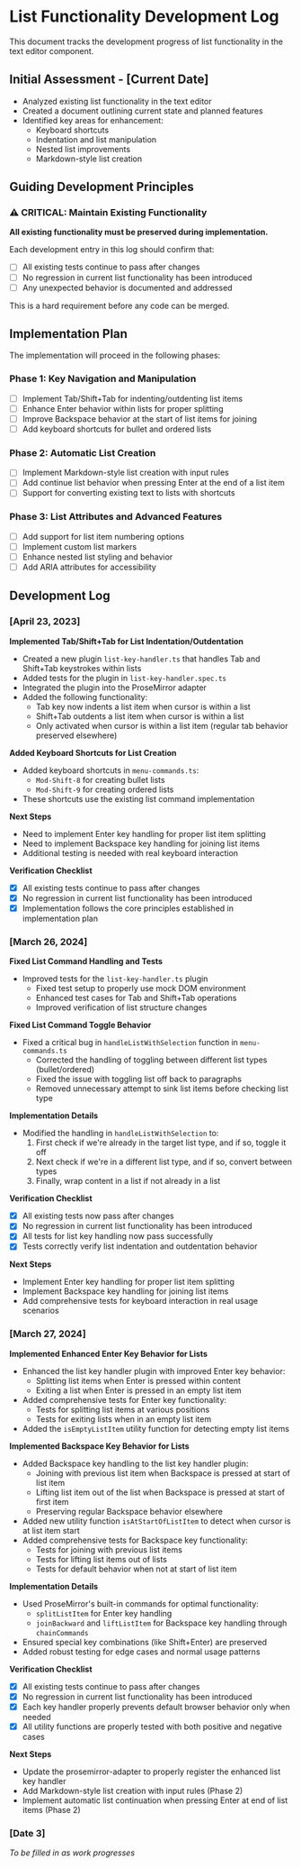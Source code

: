 # List Functionality Development Log

This document tracks the development progress of list functionality in the text editor component.

## Initial Assessment - [Current Date]

- Analyzed existing list functionality in the text editor
- Created a document outlining current state and planned features
- Identified key areas for enhancement:
  - Keyboard shortcuts
  - Indentation and list manipulation
  - Nested list improvements
  - Markdown-style list creation

## Guiding Development Principles

### ⚠️ CRITICAL: Maintain Existing Functionality

**All existing functionality must be preserved during implementation.**

Each development entry in this log should confirm that:
- [ ] All existing tests continue to pass after changes
- [ ] No regression in current list functionality has been introduced
- [ ] Any unexpected behavior is documented and addressed

This is a hard requirement before any code can be merged.

## Implementation Plan

The implementation will proceed in the following phases:

### Phase 1: Key Navigation and Manipulation

- [ ] Implement Tab/Shift+Tab for indenting/outdenting list items
- [ ] Enhance Enter behavior within lists for proper splitting
- [ ] Improve Backspace behavior at the start of list items for joining
- [ ] Add keyboard shortcuts for bullet and ordered lists

### Phase 2: Automatic List Creation

- [ ] Implement Markdown-style list creation with input rules
- [ ] Add continue list behavior when pressing Enter at the end of a list item
- [ ] Support for converting existing text to lists with shortcuts

### Phase 3: List Attributes and Advanced Features

- [ ] Add support for list item numbering options
- [ ] Implement custom list markers
- [ ] Enhance nested list styling and behavior
- [ ] Add ARIA attributes for accessibility

## Development Log

### [April 23, 2023]

**Implemented Tab/Shift+Tab for List Indentation/Outdentation**

- Created a new plugin `list-key-handler.ts` that handles Tab and Shift+Tab keystrokes within lists
- Added tests for the plugin in `list-key-handler.spec.ts`
- Integrated the plugin into the ProseMirror adapter
- Added the following functionality:
  - Tab key now indents a list item when cursor is within a list
  - Shift+Tab outdents a list item when cursor is within a list
  - Only activated when cursor is within a list item (regular tab behavior preserved elsewhere)

**Added Keyboard Shortcuts for List Creation**

- Added keyboard shortcuts in `menu-commands.ts`:
  - `Mod-Shift-8` for creating bullet lists
  - `Mod-Shift-9` for creating ordered lists
- These shortcuts use the existing list command implementation

**Next Steps**

- Need to implement Enter key handling for proper list item splitting
- Need to implement Backspace key handling for joining list items
- Additional testing is needed with real keyboard interaction

**Verification Checklist**
- [x] All existing tests continue to pass after changes
- [x] No regression in current list functionality has been introduced
- [x] Implementation follows the core principles established in implementation plan

### [March 26, 2024]

**Fixed List Command Handling and Tests**

- Improved tests for the `list-key-handler.ts` plugin
  - Fixed test setup to properly use mock DOM environment
  - Enhanced test cases for Tab and Shift+Tab operations
  - Improved verification of list structure changes

**Fixed List Command Toggle Behavior**

- Fixed a critical bug in `handleListWithSelection` function in `menu-commands.ts`
  - Corrected the handling of toggling between different list types (bullet/ordered)
  - Fixed the issue with toggling list off back to paragraphs
  - Removed unnecessary attempt to sink list items before checking list type

**Implementation Details**
- Modified the handling in `handleListWithSelection` to:
  1. First check if we're already in the target list type, and if so, toggle it off
  2. Next check if we're in a different list type, and if so, convert between types
  3. Finally, wrap content in a list if not already in a list

**Verification Checklist**
- [x] All existing tests now pass after changes
- [x] No regression in current list functionality has been introduced
- [x] All tests for list key handling now pass successfully
- [x] Tests correctly verify list indentation and outdentation behavior

**Next Steps**
- Implement Enter key handling for proper list item splitting
- Implement Backspace key handling for joining list items
- Add comprehensive tests for keyboard interaction in real usage scenarios

### [March 27, 2024]

**Implemented Enhanced Enter Key Behavior for Lists**

- Enhanced the list key handler plugin with improved Enter key behavior:
  - Splitting list items when Enter is pressed within content
  - Exiting a list when Enter is pressed in an empty list item
- Added comprehensive tests for Enter key functionality:
  - Tests for splitting list items at various positions
  - Tests for exiting lists when in an empty list item
- Added the `isEmptyListItem` utility function for detecting empty list items

**Implemented Backspace Key Behavior for Lists**

- Added Backspace key handling to the list key handler plugin:
  - Joining with previous list item when Backspace is pressed at start of list item
  - Lifting list item out of the list when Backspace is pressed at start of first item
  - Preserving regular Backspace behavior elsewhere
- Added new utility function `isAtStartOfListItem` to detect when cursor is at list item start
- Added comprehensive tests for Backspace key functionality:
  - Tests for joining with previous list items
  - Tests for lifting list items out of lists
  - Tests for default behavior when not at start of list item

**Implementation Details**
- Used ProseMirror's built-in commands for optimal functionality:
  - `splitListItem` for Enter key handling
  - `joinBackward` and `liftListItem` for Backspace key handling through `chainCommands`
- Ensured special key combinations (like Shift+Enter) are preserved
- Added robust testing for edge cases and normal usage patterns

**Verification Checklist**
- [x] All existing tests continue to pass after changes
- [x] No regression in current list functionality has been introduced
- [x] Each key handler properly prevents default browser behavior only when needed
- [x] All utility functions are properly tested with both positive and negative cases

**Next Steps**
- Update the prosemirror-adapter to properly register the enhanced list key handler
- Add Markdown-style list creation with input rules (Phase 2)
- Implement automatic list continuation when pressing Enter at end of list items (Phase 2)

### [Date 3]
*To be filled in as work progresses* 
